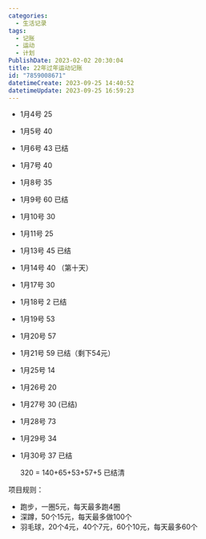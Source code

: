 ```yaml
---
categories:
  - 生活记录
tags:
  - 记账
  - 运动
  - 计划
PublishDate: 2023-02-02 20:30:04
title: 22年过年运动记账
id: "7859008671"
datetimeCreate: 2023-09-25 14:40:52
datetimeUpdate: 2023-09-25 16:59:23
---
```



- 1月4号 25

- 1月5号 40

- 1月6号 43 已结

- 1月7号 40

- 1月8号 35

- 1月9号 60 已结

- 1月10号 30

- 1月11号 25

- 1月13号 45 已结

- 1月14号 40 （第十天）

- 1月17号 30

- 1月18号 2 已结

- 1月19号 53

- 1月20号 57

- 1月21号 59 已结（剩下54元）

- 1月25号 14 

- 1月26号 20

- 1月27号 30 (已结)

- 1月28号 73 
- 1月29号 34
- 1月30号 37 已结

  320 = 140+65+53+57+5 已结清

项目规则：

- 跑步，一圈5元，每天最多跑4圈
- 深蹲，50个15元，每天最多做100个
- 羽毛球，20个4元，40个7元，60个10元，每天最多60个
